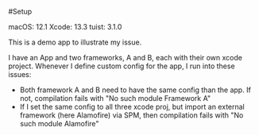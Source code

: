 #Setup

macOS: 12.1
Xcode: 13.3
tuist: 3.1.0

This is a demo app to illustrate my issue. 

I have an App and two frameworks, A and B, each with their own xcode project.
Whenever I define custom config for the app, I run into these issues: 

* Both framework A and B need to have the same config than the app. If not, compilation fails with "No such module Framework A"
* If I set the same config to all three xcode proj, but import an external framework (here Alamofire) via SPM, then compilation fails with "No such module Alamofire"


